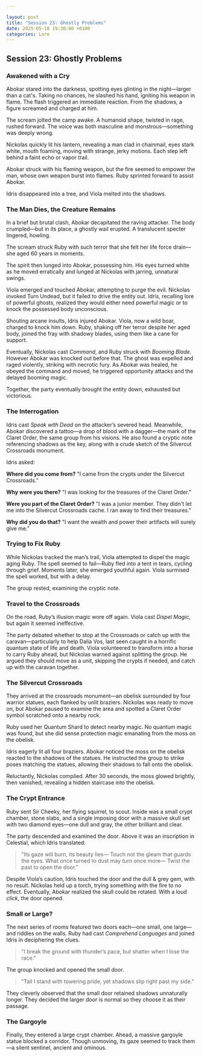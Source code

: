```yaml
---

layout: post
title: "Session 23: Ghostly Problems"
date: 2025-05-18 19:30:00 +0100
categories: Lore
---
```


## **Session 23: Ghostly Problems**

### Awakened with a Cry

Abokar stared into the darkness, spotting eyes glinting in the night—larger than a cat's. Taking no chances, he slashed his hand, igniting his weapon in flame. The flash triggered an immediate reaction. From the shadows, a figure screamed and charged at him.

The scream jolted the camp awake. A humanoid shape, twisted in rage, rushed forward. The voice was both masculine and monstrous—something was deeply wrong.

Nickolas quickly lit his lantern, revealing a man clad in chainmail, eyes stark white, mouth foaming, moving with strange, jerky motions. Each step left behind a faint echo or vapor trail.

Abokar struck with his flaming weapon, but the fire seemed to empower the man, whose own weapon burst into flames. Ruby sprinted forward to assist Abokar.

Idris disappeared into a tree, and Viola melted into the shadows.

### The Man Dies, the Creature Remains

In a brief but brutal clash, Abokar decapitated the raving attacker. The body crumpled—but in its place, a ghostly wail erupted. A translucent specter lingered, howling.

The scream struck Ruby with such terror that she felt her life force drain—she aged 60 years in moments.

The spirit then lunged into Abokar, possessing him. His eyes turned white as he moved erratically and lunged at Nickolas with jarring, unnatural swings.

Viola emerged and touched Abokar, attempting to purge the evil. Nickolas invoked Turn Undead, but it failed to drive the entity out. Idris, recalling lore of powerful ghosts, realized they would either need powerful magic or to knock the possessed body unconscious.

Shouting arcane insults, Idris injured Abokar. Viola, now a wild boar, charged to knock him down. Ruby, shaking off her terror despite her aged body, joined the fray with shadowy blades, using them like a cane for support.

Eventually, Nickolas cast *Command*, and Ruby struck with *Booming Blade*. However Abokar was knocked out before that. The ghost was expelled and raged violently, striking with necrotic fury. As Abokar was healed, he obeyed the command and moved, he triggered opportunity attacks and the delayed booming magic. 

Together, the party eventually brought the entity down, exhausted but victorious.

### The Interrogation

Idris cast *Speak with Dead* on the attacker’s severed head. Meanwhile, Abokar discovered a tattoo—a drop of blood with a dagger—the mark of the Claret Order, the same group from his visions. He also found a cryptic note referencing shadows as the key, along with a crude sketch of the Silvercut Crossroads monument.

Idris asked:

**Where did you come from?**
"I came from the crypts under the Silvercut Crossroads."

**Why were you there?**
"I was looking for the treasures of the Claret Order."

**Were you part of the Claret Order?**
"I was a junior member. They didn't let me into the Silvercut Crossroads cache. I ran away to find their treasures."

**Why did you do that?**
"I want the wealth and power their artifacts will surely give me."

### Trying to Fix Ruby

While Nickolas tracked the man’s trail, Viola attempted to dispel the magic aging Ruby. The spell seemed to fail—Ruby fled into a tent in tears, cycling through grief. Moments later, she emerged youthful again. Viola surmised the spell worked, but with a delay.

The group rested, examining the cryptic note.

### Travel to the Crossroads

On the road, Ruby’s illusion magic wore off again. Viola cast *Dispel Magic*, but again it seemed ineffective.

The party debated whether to stop at the Crossroads or catch up with the caravan—particularly to help Dalia Vos, last seen caught in a horrific quantum state of life and death. Viola volunteered to transform into a horse to carry Ruby ahead, but Nickolas warned against splitting the group. He argued they should move as a unit, skipping the crypts if needed, and catch up with the caravan together.

### The Silvercut Crossroads

They arrived at the crossroads monument—an obelisk surrounded by four warrior statues, each flanked by unlit braziers. Nickolas was ready to move on, but Abokar paused to examine the area and spotted a Claret Order symbol scratched onto a nearby rock.

Ruby used her Quantum Shard to detect nearby magic. No quantum magic was found, but she did sense protection magic emanating from the moss on the obelisk.

Idris eagerly lit all four braziers. Abokar noticed the moss on the obelisk reacted to the shadows of the statues. He instructed the group to strike poses matching the statues, allowing their shadows to fall onto the obelisk.

Reluctantly, Nickolas complied. After 30 seconds, the moss glowed brightly, then vanished, revealing a hidden staircase into the obelisk.

### The Crypt Entrance

Ruby sent Sir Cheeky, her flying squirrel, to scout. Inside was a small crypt chamber, stone slabs, and a single imposing door with a massive skull set with two diamond eyes—one dull and gray, the other brilliant and clear.

The party descended and examined the door. Above it was an inscription in Celestial, which Idris translated:

> "Its gaze will burn, its beauty lies—
> Touch not the gleam that guards the eyes.
> What once turned to dust may turn once more—
> Twist the past to open the door."

Despite Viola’s caution, Idris touched the door and the dull & grey gem, with no result. Nickolas held up a torch, trying something with the fire to no effect. Eventually, Abokar realized the skull could be rotated. With a loud *click*, the door opened.

### Small or Large?

The next series of rooms featured two doors each—one small, one large—and riddles on the walls. Ruby had cast *Comprehend Languages* and joined Idris in deciphering the clues.

> "I break the ground with thunder’s pace, but shatter when I lose the race."

The group knocked and opened the small door.

> "Tall I stand with towering pride, yet shadows slip right past my side."

They cleverly observed that the small door retained shadows unnaturally longer. They decided the larger door is normal so they choose it as their passage.

### The Gargoyle

Finally, they entered a large crypt chamber. Ahead, a massive gargoyle statue blocked a corridor. Though unmoving, its gaze seemed to track them—a silent sentinel, ancient and ominous.
